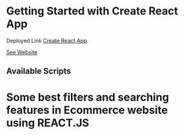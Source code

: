 # Getting Started with Create React App

Deployed Link [Create React App]([https://github.com/facebook/create-react-app](https://654480560a9f8246a9fdd747--symphonious-selkie-669511.netlify.app/)).

<a href="https://654480560a9f8246a9fdd747--symphonious-selkie-669511.netlify.app/">See Website</a>

## Available Scripts

<h1>Some best filters and searching features in Ecommerce website using REACT.JS</h1>
